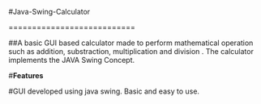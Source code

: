 
#Java-Swing-Calculator

===========================


##A basic GUI based calculator made to perform mathematical operation such as addition, substraction, multiplication and division . The calculator 
implements the JAVA Swing Concept.


#**Features**

#GUI developed using java swing. Basic and easy to use.
